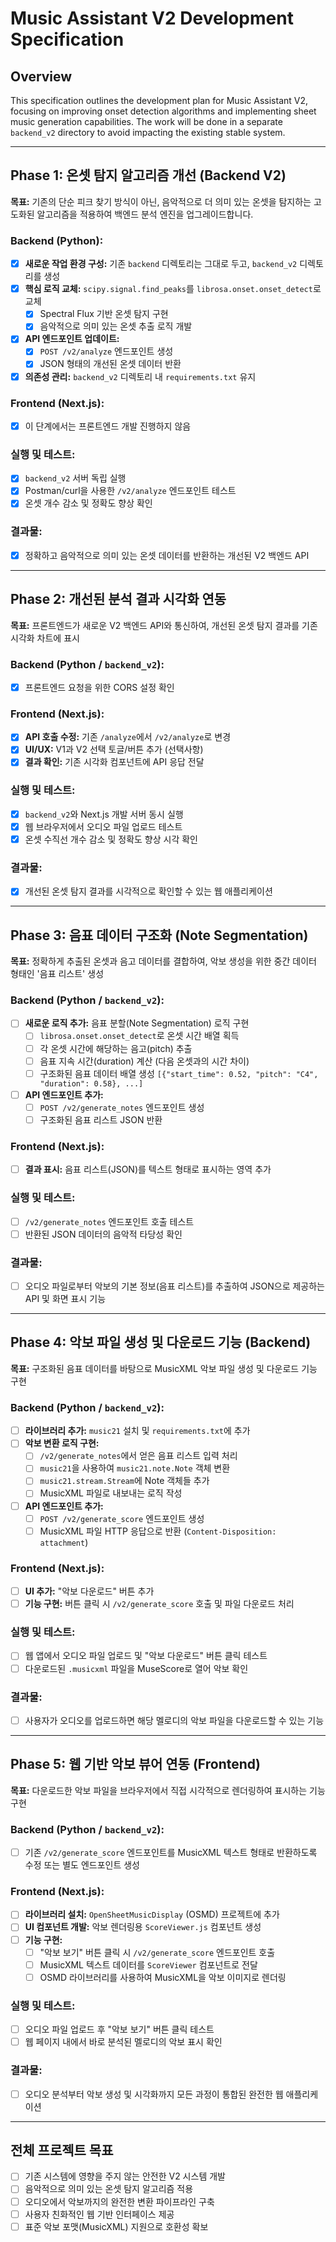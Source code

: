 # Music Assistant V2 Development Specification

## Overview
This specification outlines the development plan for Music Assistant V2, focusing on improving onset detection algorithms and implementing sheet music generation capabilities. The work will be done in a separate `backend_v2` directory to avoid impacting the existing stable system.

---

## Phase 1: 온셋 탐지 알고리즘 개선 (Backend V2)

**목표:** 기존의 단순 피크 찾기 방식이 아닌, 음악적으로 더 의미 있는 온셋을 탐지하는 고도화된 알고리즘을 적용하여 백엔드 분석 엔진을 업그레이드합니다.

### Backend (Python):
- [x] **새로운 작업 환경 구성:** 기존 `backend` 디렉토리는 그대로 두고, `backend_v2` 디렉토리를 생성
- [x] **핵심 로직 교체:** `scipy.signal.find_peaks`를 `librosa.onset.onset_detect`로 교체
  - [x] Spectral Flux 기반 온셋 탐지 구현
  - [x] 음악적으로 의미 있는 온셋 추출 로직 개발
- [x] **API 엔드포인트 업데이트:**
  - [x] `POST /v2/analyze` 엔드포인트 생성
  - [x] JSON 형태의 개선된 온셋 데이터 반환
- [x] **의존성 관리:** `backend_v2` 디렉토리 내 `requirements.txt` 유지

### Frontend (Next.js):
- [x] 이 단계에서는 프론트엔드 개발 진행하지 않음

### 실행 및 테스트:
- [x] `backend_v2` 서버 독립 실행
- [x] Postman/curl을 사용한 `/v2/analyze` 엔드포인트 테스트
- [x] 온셋 개수 감소 및 정확도 향상 확인

### 결과물:
- [x] 정확하고 음악적으로 의미 있는 온셋 데이터를 반환하는 개선된 V2 백엔드 API

---

## Phase 2: 개선된 분석 결과 시각화 연동

**목표:** 프론트엔드가 새로운 V2 백엔드 API와 통신하여, 개선된 온셋 탐지 결과를 기존 시각화 차트에 표시

### Backend (Python / `backend_v2`):
- [x] 프론트엔드 요청을 위한 CORS 설정 확인

### Frontend (Next.js):
- [x] **API 호출 수정:** 기존 `/analyze`에서 `/v2/analyze`로 변경
- [x] **UI/UX:** V1과 V2 선택 토글/버튼 추가 (선택사항)
- [x] **결과 확인:** 기존 시각화 컴포넌트에 API 응답 전달

### 실행 및 테스트:
- [x] `backend_v2`와 Next.js 개발 서버 동시 실행
- [x] 웹 브라우저에서 오디오 파일 업로드 테스트
- [x] 온셋 수직선 개수 감소 및 정확도 향상 시각 확인

### 결과물:
- [x] 개선된 온셋 탐지 결과를 시각적으로 확인할 수 있는 웹 애플리케이션

---

## Phase 3: 음표 데이터 구조화 (Note Segmentation)

**목표:** 정확하게 추출된 온셋과 음고 데이터를 결합하여, 악보 생성을 위한 중간 데이터 형태인 '음표 리스트' 생성

### Backend (Python / `backend_v2`):
- [ ] **새로운 로직 추가:** 음표 분할(Note Segmentation) 로직 구현
  - [ ] `librosa.onset.onset_detect`로 온셋 시간 배열 획득
  - [ ] 각 온셋 시간에 해당하는 음고(pitch) 추출
  - [ ] 음표 지속 시간(duration) 계산 (다음 온셋과의 시간 차이)
  - [ ] 구조화된 음표 데이터 배열 생성 `[{"start_time": 0.52, "pitch": "C4", "duration": 0.58}, ...]`
- [ ] **API 엔드포인트 추가:**
  - [ ] `POST /v2/generate_notes` 엔드포인트 생성
  - [ ] 구조화된 음표 리스트 JSON 반환

### Frontend (Next.js):
- [ ] **결과 표시:** 음표 리스트(JSON)를 텍스트 형태로 표시하는 영역 추가

### 실행 및 테스트:
- [ ] `/v2/generate_notes` 엔드포인트 호출 테스트
- [ ] 반환된 JSON 데이터의 음악적 타당성 확인

### 결과물:
- [ ] 오디오 파일로부터 악보의 기본 정보(음표 리스트)를 추출하여 JSON으로 제공하는 API 및 화면 표시 기능

---

## Phase 4: 악보 파일 생성 및 다운로드 기능 (Backend)

**목표:** 구조화된 음표 데이터를 바탕으로 MusicXML 악보 파일 생성 및 다운로드 기능 구현

### Backend (Python / `backend_v2`):
- [ ] **라이브러리 추가:** `music21` 설치 및 `requirements.txt`에 추가
- [ ] **악보 변환 로직 구현:**
  - [ ] `/v2/generate_notes`에서 얻은 음표 리스트 입력 처리
  - [ ] `music21`을 사용하여 `music21.note.Note` 객체 변환
  - [ ] `music21.stream.Stream`에 Note 객체들 추가
  - [ ] MusicXML 파일로 내보내는 로직 작성
- [ ] **API 엔드포인트 추가:**
  - [ ] `POST /v2/generate_score` 엔드포인트 생성
  - [ ] MusicXML 파일 HTTP 응답으로 반환 (`Content-Disposition: attachment`)

### Frontend (Next.js):
- [ ] **UI 추가:** "악보 다운로드" 버튼 추가
- [ ] **기능 구현:** 버튼 클릭 시 `/v2/generate_score` 호출 및 파일 다운로드 처리

### 실행 및 테스트:
- [ ] 웹 앱에서 오디오 파일 업로드 및 "악보 다운로드" 버튼 클릭 테스트
- [ ] 다운로드된 `.musicxml` 파일을 MuseScore로 열어 악보 확인

### 결과물:
- [ ] 사용자가 오디오를 업로드하면 해당 멜로디의 악보 파일을 다운로드할 수 있는 기능

---

## Phase 5: 웹 기반 악보 뷰어 연동 (Frontend)

**목표:** 다운로드한 악보 파일을 브라우저에서 직접 시각적으로 렌더링하여 표시하는 기능 구현

### Backend (Python / `backend_v2`):
- [ ] 기존 `/v2/generate_score` 엔드포인트를 MusicXML 텍스트 형태로 반환하도록 수정 또는 별도 엔드포인트 생성

### Frontend (Next.js):
- [ ] **라이브러리 설치:** `OpenSheetMusicDisplay` (OSMD) 프로젝트에 추가
- [ ] **UI 컴포넌트 개발:** 악보 렌더링용 `ScoreViewer.js` 컴포넌트 생성
- [ ] **기능 구현:**
  - [ ] "악보 보기" 버튼 클릭 시 `/v2/generate_score` 엔드포인트 호출
  - [ ] MusicXML 텍스트 데이터를 `ScoreViewer` 컴포넌트로 전달
  - [ ] OSMD 라이브러리를 사용하여 MusicXML을 악보 이미지로 렌더링

### 실행 및 테스트:
- [ ] 오디오 파일 업로드 후 "악보 보기" 버튼 클릭 테스트
- [ ] 웹 페이지 내에서 바로 분석된 멜로디의 악보 표시 확인

### 결과물:
- [ ] 오디오 분석부터 악보 생성 및 시각화까지 모든 과정이 통합된 완전한 웹 애플리케이션

---

## 전체 프로젝트 목표

- [ ] 기존 시스템에 영향을 주지 않는 안전한 V2 시스템 개발
- [ ] 음악적으로 의미 있는 온셋 탐지 알고리즘 적용
- [ ] 오디오에서 악보까지의 완전한 변환 파이프라인 구축
- [ ] 사용자 친화적인 웹 기반 인터페이스 제공
- [ ] 표준 악보 포맷(MusicXML) 지원으로 호환성 확보